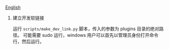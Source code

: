 [English](README_en_US.md)

1. 建立开发软链接

    运行 `scripts/make_dev_link.py` 脚本，传入的参数为 plugins 目录的绝对路径。
    可能需要 sudo 运行，windows 用户可以首先以管理员身份打开命令行，然后运行。
